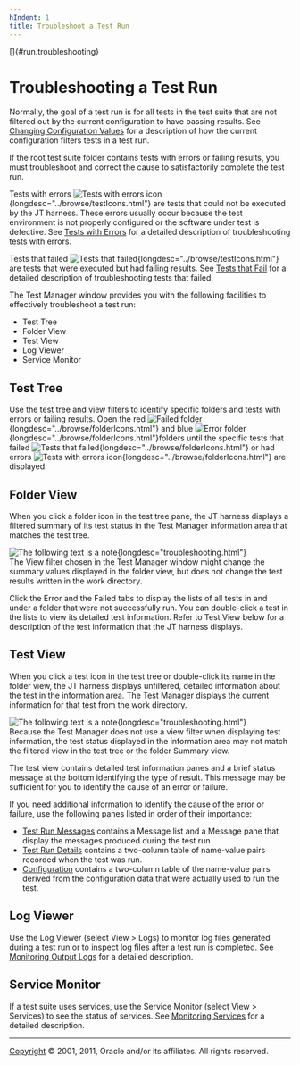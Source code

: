 ```yaml
---
hIndent: 1
title: Troubleshoot a Test Run
---
```


[]{#run.troubleshooting}

# Troubleshooting a Test Run

Normally, the goal of a test run is for all tests in the test suite that are not filtered out by the
current configuration to have passing results. See [Changing Configuration
Values](../confEdit/editConfiguration.html) for a description of how the current configuration
filters tests in a test run.

If the root test suite folder contains tests with errors or failing results, you must troubleshoot
and correct the cause to satisfactorily complete the test run.

Tests with errors ![Tests with errors
icon](../../images/blueTest.gif){longdesc="../browse/testIcons.html"} are tests that could not be
executed by the JT harness. These errors usually occur because the test environment is not properly
configured or the software under test is defective. See [Tests with
Errors](../concepts/troubleshooting.html#troubleshooting.errors) for a detailed description of
troubleshooting tests with errors.

Tests that failed ![Tests that
failed](../../images/redTest.gif){longdesc="../browse/testIcons.html"} are tests that were executed
but had failing results. See [Tests that
Fail](../concepts/troubleshooting.html#troubleshooting.failed) for a detailed description of
troubleshooting tests that failed.

The Test Manager window provides you with the following facilities to effectively troubleshoot a
test run:

-   Test Tree
-   Folder View
-   Test View
-   Log Viewer
-   Service Monitor

## Test Tree

Use the test tree and view filters to identify specific folders and tests with errors or failing
results. Open the red ![Failed
folder](../../images/redFolder.gif){longdesc="../browse/folderIcons.html"} and blue ![Error
folder](../../images/blueFolder.gif){longdesc="../browse/folderIcons.html"}folders until the
specific tests that failed ![Tests that
failed](../../images/redTest.gif){longdesc="../browse/folderIcons.html"} or had errors ![Tests with
errors icon](../../images/blueTest.gif){longdesc="../browse/folderIcons.html"} are displayed.

## Folder View

When you click a folder icon in the test tree pane, the JT harness displays a filtered summary of
its test status in the Test Manager information area that matches the test tree.

![The following text is a note](../../images/hg_note.gif){longdesc="troubleshooting.html"}\
The View filter chosen in the Test Manager window might change the summary values displayed in the
folder view, but does not change the test results written in the work directory.

Click the Error and the Failed tabs to display the lists of all tests in and under a folder that
were not successfully run. You can double-click a test in the lists to view its detailed test
information. Refer to Test View below for a description of the test information that the JT harness
displays.

## Test View

When you click a test icon in the test tree or double-click its name in the folder view, the JT
harness displays unfiltered, detailed information about the test in the information area. The Test
Manager displays the current information for that test from the work directory.

![The following text is a note](../../images/hg_note.gif){longdesc="troubleshooting.html"}\
Because the Test Manager does not use a view filter when displaying test information, the test
status displayed in the information area may not match the filtered view in the test tree or the
folder Summary view.

The test view contains detailed test information panes and a brief status message at the bottom
identifying the type of result. This message may be sufficient for you to identify the cause of an
error or failure.

If you need additional information to identify the cause of the error or failure, use the following
panes listed in order of their importance:

-   [Test Run Messages](../browse/messagesTab.html) contains a Message list and a Message pane that
    display the messages produced during the test run
-   [Test Run Details](../browse/detailsTab.html) contains a two-column table of name-value pairs
    recorded when the test was run.
-   [Configuration](../browse/configurationTab.html) contains a two-column table of the name-value
    pairs derived from the configuration data that were actually used to run the test.

## Log Viewer

Use the Log Viewer (select View \> Logs) to monitor log files generated during a test run or to
inspect log files after a test run is completed. See [Monitoring Output Logs](../run/logViewer.html)
for a detailed description.

## Service Monitor

If a test suite uses services, use the Service Monitor (select View \> Services) to see the status
of services. See [Monitoring Services](../run/svcViewer.html) for a detailed description.

----------------------------------------------------------------------------------------------------

[Copyright](../copyright.html) © 2001, 2011, Oracle and/or its affiliates. All rights reserved.
